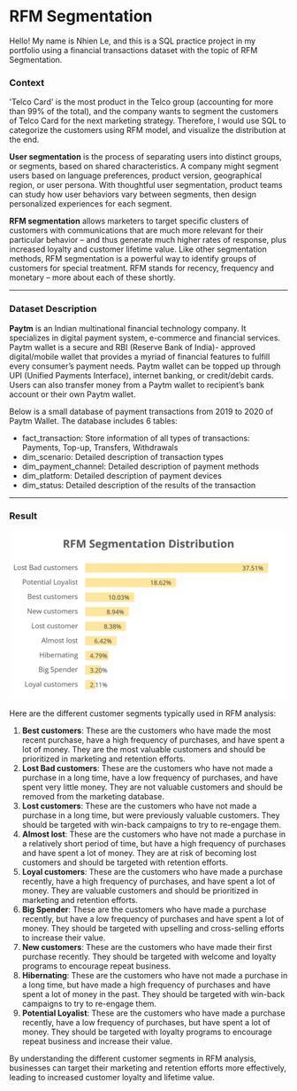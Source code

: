 # RFM Segmentation

Hello! My name is Nhien Le, and this is a SQL practice project in my portfolio using a financial transactions dataset with the topic of RFM Segmentation.

### Context
'Telco Card' is the most product in the Telco group (accounting for more than 99% of the total),
and the company wants to segment the customers of Telco Card for the next marketing strategy. Therefore, I would use SQL to categorize the customers using RFM model, and visualize the distribution at the end.

**User segmentation** is the process of separating users into distinct groups, or segments, based on shared characteristics. A company might segment users based on language preferences, product version, geographical region, or user persona. With thoughtful user segmentation, product teams can study how user behaviors vary between segments, then design personalized experiences for each segment.

**RFM segmentation** allows marketers to target specific clusters of customers with communications that are much more relevant for their particular behavior – and thus generate much higher rates of response, plus increased loyalty and customer lifetime value. Like other segmentation methods, RFM segmentation is a powerful way to identify groups of customers for special treatment. RFM stands for recency, frequency and monetary – more about each of these shortly.

---
### Dataset Description
**Paytm** is an Indian multinational financial technology company. It specializes in digital payment system, e-commerce and financial services. Paytm wallet is a secure and RBI (Reserve Bank of India)- approved digital/mobile wallet that provides a myriad of financial features to fulfill every consumer’s payment needs. Paytm wallet can be topped up through UPI (Unified Payments Interface), internet banking, or credit/debit cards. Users can also transfer money from a Paytm wallet to recipient’s bank account or their own Paytm wallet.

Below is a small database of payment transactions from 2019 to 2020 of Paytm Wallet. The database
includes 6 tables:
- fact_transaction: Store information of all types of transactions: Payments, Top-up, Transfers, Withdrawals
- dim_scenario: Detailed description of transaction types
- dim_payment_channel: Detailed description of payment methods
- dim_platform: Detailed description of payment devices
- dim_status: Detailed description of the results of the transaction

---
### Result
<img src="RFM Segmentation.png" alt="RFM Segmentation" width="600"/>

Here are the different customer segments typically used in RFM analysis:
1. **Best customers**: These are the customers who have made the most recent purchase, have a high frequency of purchases, and have spent a lot of money. They are the most valuable customers and should be prioritized in marketing and retention efforts.
1. **Lost Bad customers**: These are the customers who have not made a purchase in a long time, have a low frequency of purchases, and have spent very little money. They are not valuable customers and should be removed from the marketing database.
1. **Lost customers**: These are the customers who have not made a purchase in a long time, but were previously valuable customers. They should be targeted with win-back campaigns to try to re-engage them.
1. **Almost lost**: These are the customers who have not made a purchase in a relatively short period of time, but have a high frequency of purchases and have spent a lot of money. They are at risk of becoming lost customers and should be targeted with retention efforts.
1. **Loyal customers**: These are the customers who have made a purchase recently, have a high frequency of purchases, and have spent a lot of money. They are valuable customers and should be prioritized in marketing and retention efforts.
1. **Big Spender**: These are the customers who have made a purchase recently, but have a low frequency of purchases and have spent a lot of money. They should be targeted with upselling and cross-selling efforts to increase their value.
1. **New customers**: These are the customers who have made their first purchase recently. They should be targeted with welcome and loyalty programs to encourage repeat business.
1. **Hibernating**: These are the customers who have not made a purchase in a long time, but have made a high frequency of purchases and have spent a lot of money in the past. They should be targeted with win-back campaigns to try to re-engage them.
1. **Potential Loyalist**: These are the customers who have made a purchase recently, have a low frequency of purchases, but have spent a lot of money. They should be targeted with loyalty programs to encourage repeat business and increase their value.

By understanding the different customer segments in RFM analysis, businesses can target their marketing and retention efforts more effectively, leading to increased customer loyalty and lifetime value.
